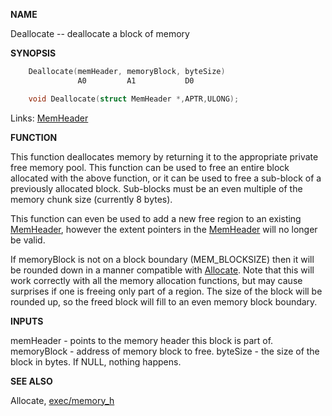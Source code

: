 
**NAME**

Deallocate -- deallocate a block of memory

**SYNOPSIS**

```c
    Deallocate(memHeader, memoryBlock, byteSize)
               A0         A1           D0

    void Deallocate(struct MemHeader *,APTR,ULONG);

```
Links: [MemHeader](_OOXY) 

**FUNCTION**

This function deallocates memory by returning it to the appropriate
private free memory pool.  This function can be used to free an
entire block allocated with the above function, or it can be used
to free a sub-block of a previously allocated block.  Sub-blocks
must be an even multiple of the memory chunk size (currently 8
bytes).

This function can even be used to add a new free region to an
existing [MemHeader](_OOXY), however the extent pointers in the [MemHeader](_OOXY)
will no longer be valid.

If memoryBlock is not on a block boundary (MEM_BLOCKSIZE) then it
will be rounded down in a manner compatible with [Allocate](Allocate).  Note
that this will work correctly with all the memory allocation
functions, but may cause surprises if one is freeing only part of a
region.  The size of the block will be rounded up, so the freed
block will fill to an even memory block boundary.

**INPUTS**

memHeader - points to the memory header this block is part of.
memoryBlock - address of memory block to free.
byteSize - the size of the block in bytes. If NULL, nothing
happens.

**SEE ALSO**

Allocate, [exec/memory_h](_OOXY)
